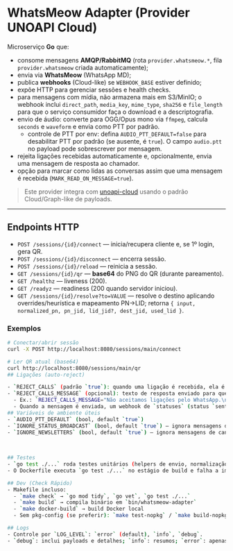 # WhatsMeow Adapter (Provider UNOAPI Cloud)

Microserviço **Go** que:
- consome mensagens **AMQP/RabbitMQ** (rota `provider.whatsmeow.*`, fila `provider.whatsmeow` criada automaticamente);
- envia via **WhatsMeow** (WhatsApp MD);
- publica **webhooks** (Cloud-like) se `WEBHOOK_BASE` estiver definido;
- expõe HTTP para gerenciar sessões e health checks.
- para mensagens com mídia, não armazena mais em S3/MinIO; o webhook inclui `direct_path`, `media_key`, `mime_type`, `sha256` e `file_length` para que o serviço consumidor faça o download e a descriptografia.
- envio de áudio: converte para OGG/Opus mono via `ffmpeg`, calcula `seconds` e `waveform` e envia como PTT por padrão.
   - controle de PTT por env: defina `AUDIO_PTT_DEFAULT=false` para desabilitar PTT por padrão (se ausente, é `true`). O campo `audio.ptt` no payload pode sobrescrever por mensagem.
- rejeita ligações recebidas automaticamente e, opcionalmente, envia uma mensagem de resposta ao chamador.
- opção para marcar como lidas as conversas assim que uma mensagem é recebida (`MARK_READ_ON_MESSAGE=true`).


> Este provider integra com [unoapi-cloud](https://github.com/mbap-dev/unoapi-cloud) usando o padrão Cloud/Graph-like de payloads.

---

## Endpoints HTTP

- `POST /sessions/{id}/connect` — inicia/recupera cliente e, se 1º login, gera QR.
- `POST /sessions/{id}/disconnect` — encerra sessão.
- `POST /sessions/{id}/reload` — reinicia a sessão.
- `GET /sessions/{id}/qr` — **base64** do PNG do QR (durante pareamento).
- `GET /healthz` — liveness (200).
- `GET /readyz` — readiness (200 quando servidor iniciou).
- `GET /sessions/{id}/resolve?to=VALUE` — resolve o destino aplicando overrides/heurística e mapeamento PN→LID; retorna `{ input, normalized_pn, pn_jid, lid_jid?, dest_jid, used_lid }`.

### Exemplos

```bash
# Conectar/abrir sessão
curl -X POST http://localhost:8080/sessions/main/connect

# Ler QR atual (base64)
curl http://localhost:8080/sessions/main/qr
## Ligações (auto-reject)

- `REJECT_CALLS` (padrão `true`): quando uma ligação é recebida, ela é automaticamente rejeitada.
- `REJECT_CALLS_MESSAGE` (opcional): texto de resposta enviado para quem ligou após a rejeição. Suporta `\n` para quebra de linha.
  - Ex.: `REJECT_CALLS_MESSAGE="Não aceitamos ligações pelo WhatsApp.\nPor favor, envie uma mensagem."`
  - Quando a mensagem é enviada, um webhook de `statuses` (status `sent`) é publicado para o UnoAPI informando o envio dessa resposta.
## Variáveis de ambiente úteis
- `AUDIO_PTT_DEFAULT` (bool, default `true`)
- `IGNORE_STATUS_BROADCAST` (bool, default `true`) — ignora mensagens de "Atualizações/Status" (status@broadcast) recebidas; defina `false` para processar essas mensagens normalmente.
- `IGNORE_NEWSLETTERS` (bool, default `true`) — ignora mensagens de canais/Newsletters (servidor `newsletter`); defina `false` para processá-las.
 
 

## Testes
- `go test ./...` roda testes unitários (helpers de envio, normalização de MIME, waveform etc.).
- O Dockerfile executa `go test ./...` no estágio de build e falha a imagem se os testes falharem.

## Dev (Check Rápido)
- Makefile incluso:
  - `make check` → `go mod tidy`, `go vet`, `go test ./...`
  - `make build` → compila binário em `bin/whatsmeow-adapter`
  - `make docker-build` → build Docker local
  - Sem pkg-config (se preferir): `make test-nopkg` / `make build-nopkg`

## Logs
- Controle por `LOG_LEVEL`: `error` (default), `info`, `debug`.
- `debug`: inclui payloads e detalhes; `info`: resumos; `error`: apenas erros.
